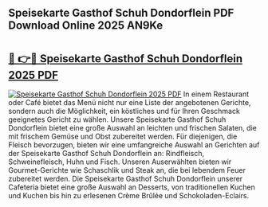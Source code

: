 ## Speisekarte Gasthof Schuh Dondorflein PDF Download Online 2025 AN9Ke

# <h2><a href="http://gc6n50.nevu.top/?p=Speisekarte+Gasthof+Schuh+Dondorflein">🔗 👉🔴 Speisekarte Gasthof Schuh Dondorflein 2025 PDF</a></h2>

[![Speisekarte Gasthof Schuh Dondorflein 2025 PDF](https://i.imgur.com/dBaPXMq.png)](http://gc6n50.nevu.top/?p=Speisekarte+Gasthof+Schuh+Dondorflein)
In einem Restaurant oder Café bietet das Menü nicht nur eine Liste der angebotenen Gerichte, sondern auch die Möglichkeit, ein köstliches und für Ihren Geschmack geeignetes Gericht zu wählen. Unsere Speisekarte Gasthof Schuh Dondorflein bietet eine große Auswahl an leichten und frischen Salaten, die mit frischem Gemüse und Obst zubereitet werden. Für diejenigen, die Fleisch bevorzugen, bieten wir eine umfangreiche Auswahl an Gerichten auf der Speisekarte Gasthof Schuh Dondorflein an: Rindfleisch, Schweinefleisch, Huhn und Fisch. Unseren Auserwählten bieten wir Gourmet-Gerichte wie Schaschlik und Steak an, die bei lebendem Feuer zubereitet werden. Die Speisekarte Gasthof Schuh Dondorflein unserer Cafeteria bietet eine große Auswahl an Desserts, von traditionellen Kuchen und Kuchen bis hin zu erlesenen Crème Brûlée und Schokoladen-Eclairs.
